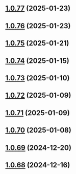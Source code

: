 ## [1.0.77](https://github.com/binary-braids/github-actions-runner/compare/v1.0.76...v1.0.77) (2025-01-23)



## [1.0.76](https://github.com/binary-braids/github-actions-runner/compare/v1.0.75...v1.0.76) (2025-01-23)



## [1.0.75](https://github.com/binary-braids/github-actions-runner/compare/v1.0.74...v1.0.75) (2025-01-21)



## [1.0.74](https://github.com/binary-braids/github-actions-runner/compare/v1.0.73...v1.0.74) (2025-01-15)



## [1.0.73](https://github.com/binary-braids/github-actions-runner/compare/v1.0.72...v1.0.73) (2025-01-10)



## [1.0.72](https://github.com/binary-braids/github-actions-runner/compare/v1.0.71...v1.0.72) (2025-01-09)



## [1.0.71](https://github.com/binary-braids/github-actions-runner/compare/v1.0.70...v1.0.71) (2025-01-09)



## [1.0.70](https://github.com/binary-braids/github-actions-runner/compare/v1.0.69...v1.0.70) (2025-01-08)



## [1.0.69](https://github.com/binary-braids/github-actions-runner/compare/v1.0.68...v1.0.69) (2024-12-20)



## [1.0.68](https://github.com/binary-braids/github-actions-runner/compare/v1.0.67...v1.0.68) (2024-12-16)



